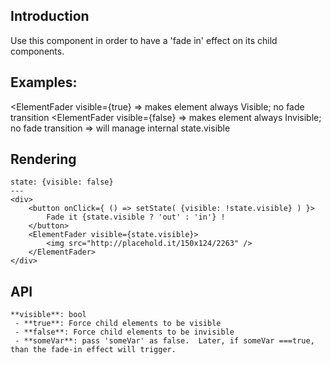 ## Introduction
Use this component in order to have a 'fade in' effect on its child components.

## Examples:

<ElementFader visible={true} => makes element always Visible; no fade transition
<ElementFader visible={false} => makes element always Invisible; no fade transition
<ElementFader></ElementFader> => will manage internal state.visible

## Rendering

```react
state: {visible: false}
---
<div>
    <button onClick={ () => setState( {visible: !state.visible} ) }>
        Fade it {state.visible ? 'out' : 'in'} !
    </button>
    <ElementFader visible={state.visible}>
        <img src="http://placehold.it/150x124/2263" />
    </ElementFader>
</div>
```

## API

```hint|neutral
**visible**: bool
 - **true**: Force child elements to be visible
 - **false**: Force child elements to be invisible
 - **someVar**: pass 'someVar' as false.  Later, if someVar ===true, than the fade-in effect will trigger.
```

